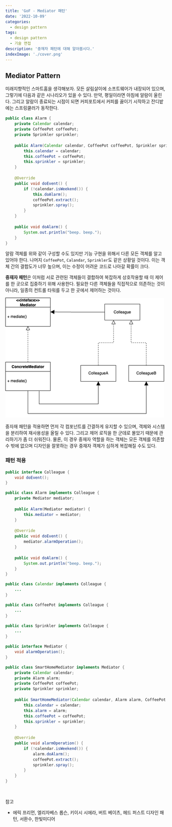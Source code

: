 ```yaml
---
title: 'GoF - Mediator 패턴'
date: '2022-10-09'
categories:
  - design pattern
tags:
  - design pattern
  - 기술 면접
description: '중재자 패턴에 대해 알아봅시다.'
indexImage: './cover.png'
---
```


## Mediator Pattern  

미래지향적인 스마트홈을 생각해보자. 
모든 살림살이에 소프트웨어가 내장되어 있으며, 그렇기에 다음과 같은 시나리오가 있을 수 있다. 
만약, 평일이라면 아침에 알람이 울린다. 
그리고 알람이 종료되는 시점이 되면 커피포트에서 커피를 끓이기 시작하고 잔디밭에는 스프링쿨러가 동작한다.

``` java
public class Alarm {
	private Calendar calendar;
	private CoffeePot coffeePot;
	private Sprinkler sprinkler;

	public Alarm(Calendar calendar, CoffeePot coffeePot, Sprinkler sprinkler) {
		this.calendar = calendar;
		this.coffeePot = coffeePot;
		this.sprinkler = sprinkler;
	}

	@Override
	public void doEvent() {
		if (!calendar.isWeekend()) {
			this.doAlarm();
			coffeePot.extract();
			sprinkler.spray();
		}
	}

	public void doAlarm() {
		System.out.println("beep. beep.");
	}
}
```

알람 객체를 위와 같이 구성할 수도 있지만 기능 구현을 위해서 다른 모든 객체를 알고 있어야 한다. 
나머지 ```CoffeePot```, ```Calandar```, ```Sprinkler```도 같은 상황일 것이다. 
이는 객체 간의 결합도가 너무 높으며, 이는 수정이 어려운 코드로 나아갈 확률이 크다.

**중재자 패턴**은 이처럼 서로 관련된 객체들이 결합하여 복잡하게 상호작용할 때 이 제어를 한 곳으로 집중하기 위해 사용한다. 
필요한 다른 객체들을 직접적으로 의존하는 것이 아니라, 일종의 컨트롤 타워를 두고 한 곳에서 제어하는 것이다.

![mediator-pattern](mediator-pattern.png)

중자재 패턴을 적용하면 먼저 각 컴포넌트를 간결하게 유지할 수 있으며, 객체와 시스템을 분리하여 재사용성을 올릴 수 있다. 
그리고 제어 로직을 한 군데로 몰았기 때문에 관리하기가 좀 더 쉬워진다. 
물론, 이 경우 중재자 역할을 하는 객체는 모든 객체를 의존할 수 밖에 없으며 디자인을 잘못하는 경우 중재자 객체가 심하게 복잡해질 수도 있다.

### 패턴 적용

``` java
public interface Colleague {
	void doEvent();
}
```

``` java
public class Alarm implements Colleague {
	private Mediator mediator;

	public Alarm(Mediator mediator) {
		this.mediator = mediator;
	}

	@Override
	public void doEvent() {
		mediator.alarmOperation();
	}

	public void doAlarm() {
		System.out.println("beep. beep.");
	}
}
```

``` java
public class Calendar implements Colleague {
	...
}
```

``` java
public class CoffeePot implements Colleague {
	...
}
```

``` java
public class Sprinkler implements Colleague {
	...
}
```

``` java
public interface Mediator {
	void alarmOperation();
}
```

``` java
public class SmartHomeMediator implements Mediator {
	private Calendar calendar;
	private Alarm alarm;
	private CoffeePot coffeePot;
	private Sprinkler sprinkler;

	public SmartHomeMediator(Calendar calendar, Alarm alarm, CoffeePot coffeePot, Sprinkler sprinkler) {
		this.calendar = calendar;
		this.alarm = alarm;
		this.coffeePot = coffeePot;
		this.sprinkler = sprinkler;
	}

	@Override
	public void alarmOperation() {
		if (!calendar.isWeekend()) {
			alarm.doAlarm();
			coffeePot.extract();
			sprinkler.spray();
		}
	}
}
```

<br/>

참고
- 에릭 프리먼, 엘리자베스 롭슨, 키이시 시에라, 버트 베이츠, 헤드 퍼스트 디자인 패턴, 서환수, 한빛미디어